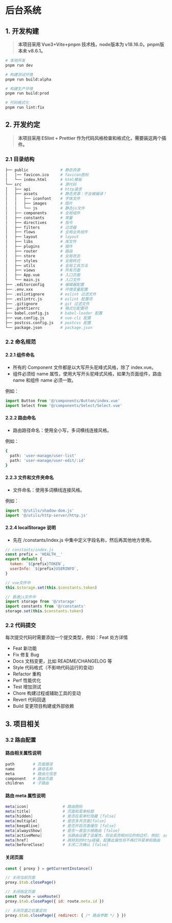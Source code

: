 # 后台系统

## 1. 开发构建

> **本项目采用 Vue3+Vite+pnpm 技术栈，node版本为 v18.16.0。pnpm版本未 v8.6.1。**

```bash
# 本地开发
pnpm run dev

# 构建测试环境
pnpm run build:alpha

# 构建生产环境
pnpm run build:prod

# 代码格式化
pnpm run lint:fix
```

## 2. 开发约定

> **本项目采用 ESlint + Prettier 作为代码风格检查和格式化，需要装这两个插件。**

### 2.1 目录结构

```bash
├── public              # 静态资源
│   │── favicon.ico     # favicon图标
│   └── index.html      # html模板
└── src                 # 源代码
│   ├── api             # http请求
│   ├── assets          # 静态资源：不会被编译！
│   │   ├── iconfont    # 字体文件
│   │   ├── images      # 图片
│   │   └── js          # 静态js文件
│   ├── components      # 全局组件
│   ├── constants       # 常量
│   ├── directives      # 指令
│   ├── filters         # 过滤器
│   ├── flows           # 全局业务组件
│   ├── layout          # layout
│   ├── libs            # 库文件
│   ├── plugins         # 插件
│   ├── router          # 路由
│   ├── store           # 全局状态
│   ├── styles          # 全局样式
│   ├── utils           # 全局工具方法
│   ├── views           # 所有页面
│   ├── App.vue         # 入口页面
│   └── main.js         # 入口文件
├── .editorconfig       # 编辑器配置
├── .env.xxx            # 环境变量配置
├── .eslintignore       # eslint 过滤文件
├── .eslintrc.js        # eslint 配置项
├── .gitignore          # git 过滤文件
├── .prettierrc         # 格式化配置项
├── babel.config.js     # babel-loader 配置
├── vue.config.js       # vue-cli 配置
├── postcss.config.js   # postcss 配置
└── package.json        # package.json
```

### 2.2 命名规范

#### 2.2.1 组件命名

- 所有的 Component 文件都是以大写开头驼峰式风格，除了 index.vue。
- 组件必须给 name 属性，使用大写开头驼峰式风格，如果为页面组件，路由 name 和组件 name 必须一致。

例如：

```js
import Button from '@/components/Button/index.vue'
import Select from '@/components/Select/Select.vue'
```

#### 2.2.2 路由命名

- 路由路径命名：使用全小写，多词横线连接风格。

例如：

```bash
{
  path: 'user-manage/user-list'
  path: 'user-manage/user-edit/:id'
}
```

#### 2.2.3 文件和文件夹命名

- 文件命名：使用多词横线连接风格。

例如：

```js
import '@/utils/shadow-dom.js'
import '@/utils/http-server/http.js'
```

#### 2.2.4 localStorage 说明

- 先在 /constants/index.js 中集中定义字段名称，然后再其他地方使用。

```js
// constants/index.js
const prefix = 'HEALTH__'
export default {
  token: `${prefix}TOKEN`,
  userInfo: `${prefix}USERINFO`,
}

// vue文件中
this.$storage.set(this.$constants.token)

// 普通js文件中
import storage from '@/storage'
import constants from '@/constants'
storage.set(this.$constants.token)
```

### 2.2 代码提交

每次提交代码时需要添加一个提交类型，例如：Feat 处方详情

- Feat 新功能
- Fix 修复 Bug
- Docs 文档变更，比如 README/CHANGELOG 等
- Style 代码格式（不影响代码运行的变动）
- Refactor 重构
- Perf 性能优化
- Test 增加测试
- Chore 构建过程或辅助工具的变动
- Revert 代码回退
- Build 变更项目构建或外部依赖

## 3. 项目相关

### 3.2 路由配置

#### 路由相关属性说明

```bash
path        # 页面路径
name        # 路径名称
meta        # 路由元信息
component   # 路由页面
children    # 子路由
```

#### 路由 meta 属性说明

```bash
meta[icon]               # 路由图标
meta[title]              # 页面和菜单标题
meta[hidden]             # 是否在菜单栏隐藏 [false]
meta[multiple]           # 是否多开页面[false]
meta[keepAlive]          # 是否开启页面缓存 [false]
meta[alwaysShow]         # 是否一直显示根路由 [false]
meta[activeMenu]         # 当路由设置了该属性，则会高亮相对应的侧边栏，例如: activeMenu: 'UserList'
meta[href]               # 跳转到的http链接，配置此属性将不再打开菜单和路由
meta[beforeClose]        # 关闭二次确认 [false]
```

#### 关闭页面

```js
const { proxy } = getCurrentInstance()

// 关闭当前页面
proxy.$tab.closePage()

// 关闭指定页面
const route = useRoute()
proxy.$tab.closePage({ id: route.meta.id })

// 关闭页面之后重定向
proxy.$tab.closePage({ redirect: { /* 路由参数 */ } })
```
